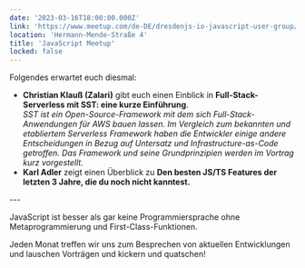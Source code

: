 ```yaml
---
date: '2023-03-16T18:00:00.000Z'
link: 'https://www.meetup.com/de-DE/dresdenjs-io-javascript-user-group/events/wwdfrqyfcfbmb/'
location: 'Hermann-Mende-Straße 4'
title: 'JavaScript Meetup'
locked: false
---
```

Folgendes erwartet euch diesmal:

* **Christian Klauß (Zalari)** gibt euch einen Einblick in **Full-Stack-Serverless mit SST: eine kurze Einführung**.  
_SST ist ein Open-Source-Framework mit dem sich Full-Stack-Anwendungen für AWS bauen lassen. Im Vergleich zum bekannten und etabliertem Serverless Framework haben die Entwickler einige andere Entscheidungen in Bezug auf Untersatz und Infrastructure-as-Code getroffen. Das Framework und seine Grundprinzipien werden im Vortrag kurz vorgestellt._
* **Karl Adler** zeigt einen Überblick zu **Den besten JS/TS Features der letzten 3 Jahre, die du noch nicht kanntest.**

\---

JavaScript ist besser als gar keine Programmiersprache ohne Metaprogrammierung und First-Class-Funktionen.

Jeden Monat treffen wir uns zum Besprechen von aktuellen Entwicklungen und lauschen Vorträgen und kickern und quatschen!
